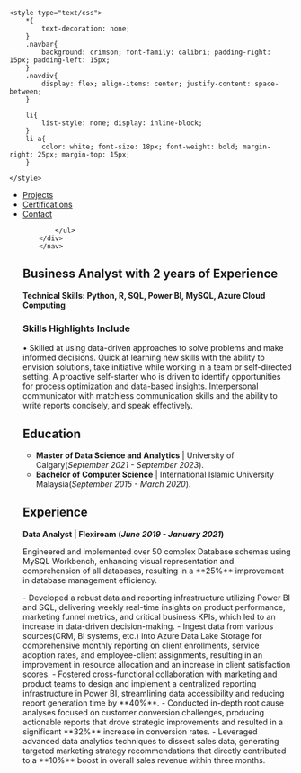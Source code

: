 <html>
<head>
	<meta charset="utf-8">
	<meta name="viewport" content="width=device-width, initial-scale=1">
	
	<style type="text/css">
		*{
			text-decoration: none;
		}
		.navbar{
			background: crimson; font-family: calibri; padding-right: 15px; padding-left: 15px;
		}
		.navdiv{
			display: flex; align-items: center; justify-content: space-between;
		}
		
		li{
			list-style: none; display: inline-block;
		}
		li a{
			color: white; font-size: 18px; font-weight: bold; margin-right: 25px; margin-top: 15px;
		}
		
	</style>
</head>
<body>
	<nav class="navbar">
		<div class="navdiv">
			<ul>
				<li><a href="Projects.html">Projects</a></li>
				<li><a href="Cerifications.html">Certifications</a></li> 
				<li><a href="#">Contact</a></li>
				
			</ul>
		</div>
        </nav>
       
</body>
</html>
<p style="line-height: 1.5;"></p>
<h2>Business Analyst with 2 years of Experience</h2>
<p><strong>Technical Skills: Python, R, SQL, Power BI, MySQL, Azure Cloud Computing</strong></p>

<h3>Skills Highlights Include</h3>

<p>•   Skilled at using data-driven approaches to solve problems and make informed decisions.
           Quick at learning new skills with the ability to envision solutions, take initiative while working in a team 
               or self-directed setting.
           A proactive self-starter who is driven to identify opportunities for process optimization and data-based 
               insights.
           Interpersonal communicator with matchless communication skills and the ability to write reports concisely, 
               and speak effectively.


## Education 
- <b>Master of Data Science and Analytics</b>     |     University of Calgary(_September 2021 - September 2023_).
- <b>Bachelor of Computer Science</b>    |    International Islamic University Malaysia(_September 2015 - March 2020_).

## Experience
<b>Data Analyst | Flexiroam (_June 2019 - January 2021_)</b>
<p>Engineered and implemented over 50 complex Database schemas using MySQL Workbench, enhancing visual representation and comprehension of all databases, resulting in a **25%** improvement in database management efficiency.</p>
- Developed a robust data and reporting infrastructure utilizing Power BI and SQL, delivering weekly real-time insights on product performance, marketing funnel metrics, and critical business KPIs, which led to an increase in data-driven decision-making.
- Ingest data from various sources(CRM, BI systems, etc.) into Azure Data Lake Storage for comprehensive monthly reporting on client enrollments, service adoption rates, and employee-client assignments, resulting in an improvement in resource allocation and an increase in client satisfaction scores.
- Fostered cross-functional collaboration with marketing and product teams to design and implement a centralized reporting infrastructure in Power BI, streamlining data accessibility and reducing report generation time by **40%**.
- Conducted in-depth root cause analyses focused on customer conversion challenges, producing actionable reports that drove strategic improvements and resulted in a significant **32%** increase in conversion rates.
-  Leveraged advanced data analytics techniques to dissect sales data, generating targeted marketing strategy recommendations that directly contributed to a **10%** boost in overall sales revenue within three months.















